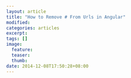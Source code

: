 ```yaml
---
layout: article
title: "How to Remove # From Urls in Angular"
modified:
categories: articles
excerpt:
tags: []
image:
  feature:
  teaser:
  thumb:
date: 2014-12-08T17:50:28+08:00
---
```


